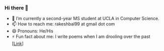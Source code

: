 ### Hi there 👋

- 🌱 I’m currently a second-year MS student at UCLA in Computer Science.
- 📫 How to reach me: rakeshbal99 at gmail dot com
- 😄 Pronouns: He/His
- ⚡ Fun fact about me: I write poems when I am drooling over the past [[Link](https://rakeshbal99.github.io/poems.html)]

<!--
**rakeshbal99/rakeshbal99** is a ✨ _special_ ✨ repository because its `README.md` (this file) appears on your GitHub profile.

Here are some ideas to get you started:

- 🔭 I’m currently working on ...
- 🌱 I’m currently learning ...
- 👯 I’m looking to collaborate on ...
- 🤔 I’m looking for help with ...
- 💬 Ask me about ...
- 📫 How to reach me: ...
- 😄 Pronouns: ...
- ⚡ Fun fact: ...
-->
